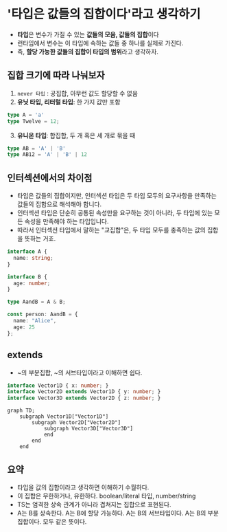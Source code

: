 # '타입은 값들의 집합이다'라고 생각하기

- **타입**은 변수가 가질 수 있는 **값들의 모음, 값들의 집합**이다
- 런타임에서 변수는 이 타입에 속하는 값들 중 하나를 실제로 가진다.
- 즉, **할당 가능한 값들의 집합이 타입의 범위**라고 생각하자.

## 집합 크기에 따라 나눠보자

1. `never 타입` : 공집합, 아무런 값도 할당할 수 없음
2. **유닛 타입, 리터럴 타입**: 한 가지 값만 포함

```ts
type A = 'a'
type Twelve = 12;
```

3. **유니온 타입**: 합집합, 두 개 혹은 세 개로 묶을 때

```ts
type AB = 'A' | 'B'
type AB12 = 'A' | 'B' | 12
```

## 인터섹션에서의 차이점

- 타입은 값들의 집합이지만, 인터섹션 타입은 두 타입 모두의 요구사항을 만족하는 값들의 집합으로 해석해야 합니다.
- 인터섹션 타입은 단순히 공통된 속성만을 요구하는 것이 아니라, 두 타입에 있는 모든 속성을 만족해야 하는 타입입니다.
- 따라서 인터섹션 타입에서 말하는 "교집합"은, 두 타입 모두를 충족하는 값의 집합을 뜻하는 거죠.

```ts
interface A {
  name: string;
}

interface B {
  age: number;
}

type AandB = A & B;

const person: AandB = {
  name: "Alice",
  age: 25
};

```

## extends

- ~의 부분집합, ~의 서브타입이라고 이해하면 쉽다.

```ts
interface Vector1D { x: number; }
interface Vector2D extends Vector1D { y: number; }
interface Vector3D extends Vector2D { z: number; }
```

```mermaid
graph TD;
    subgraph Vector1D["Vector1D"]
        subgraph Vector2D["Vector2D"]
            subgraph Vector3D["Vector3D"]
            end
        end
    end
```



## 요약

- 타입을 값의 집합이라고 생각하면 이해하기 수월하다.
- 이 집합은 무한하거나, 유한하다. boolean/literal 타입, number/string
- TS는 엄격한 상속 관계가 아니라 겹쳐지는 집합으로 표현된다.
- A는 B를 상속한다. A는 B에 할당 가능하다. A는 B의 서브타입이다. A는 B의 부분집합이다. 모두 같은 뜻이다.
